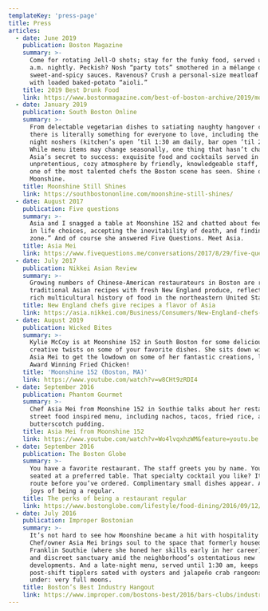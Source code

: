 ```yaml
---
templateKey: 'press-page'
title: Press
articles:
  - date: June 2019
    publication: Boston Magazine
    summary: >-
      Come for rotating Jell-O shots; stay for the funky food, served until 1:30
      a.m. nightly. Peckish? Nosh “party tots” smothered in a mélange of
      sweet-and-spicy sauces. Ravenous? Crush a personal-size meatloaf topped
      with loaded baked-potato “aioli.”
    title: 2019 Best Drunk Food
    link: https://www.bostonmagazine.com/best-of-boston-archive/2019/moonshine-152-2/
  - date: January 2019
    publication: South Boston Online
    summary: >-
      From delectable vegetarian dishes to satiating naughty hangover cures,
      there is literally something for everyone to love, including the late
      night noshers (kitchen’s open ’til 1:30 am daily, bar open ‘til 2am).
      While menu items may change seasonally, one thing that hasn’t changed is
      Asia’s secret to success: exquisite food and cocktails served in an
      unpretentious, cozy atmosphere by friendly, knowledgeable staff, led by
      one of the most talented chefs the Boston scene has seen. Shine on,
      Moonshine.
    title: Moonshine Still Shines
    link: https://southbostononline.com/moonshine-still-shines/
  - date: August 2017
    publication: Five questions
    summary: >-
      Asia and I snagged a table at Moonshine 152 and chatted about feeling lost
      in life choices, accepting the inevitability of death, and finding “the
      zone.” And of course she answered Five Questions. Meet Asia.
    title: Asia Mei
    link: https://www.fivequestions.me/conversations/2017/8/29/five-questions-asia-mei
  - date: July 2017
    publication: Nikkei Asian Review
    summary: >-
      Growing numbers of Chinese-American restaurateurs in Boston are recreating
      traditional Asian recipes with fresh New England produce, reflecting the
      rich multicultural history of food in the northeastern United States.
    title: New England chefs give recipes a flavor of Asia
    link: https://asia.nikkei.com/Business/Consumers/New-England-chefs-give-recipes-a-flavor-of-Asia
  - date: August 2019
    publication: Wicked Bites
    summary: >-
      Kylie McCoy is at Moonshine 152 in South Boston for some delicious and
      creative twists on some of your favorite dishes. She sits down with Chef
      Asia Mei to get the lowdown on some of her fantastic creations, like her
      Award Winning Fried Chicken!
    title: 'Moonshine 152 (Boston, MA)'
    link: https://www.youtube.com/watch?v=w8CHt9zRDI4
  - date: September 2016
    publication: Phantom Gourmet
    summary: >-
      Chef Asia Mei from Moonshine 152 in Southie talks about her restaurant's
      street food inspired menu, including nachos, tacos, fried rice, and
      butterscotch pudding.
    title: Asia Mei from Moonshine 152
    link: https://www.youtube.com/watch?v=Wo4lvqxhzWM&feature=youtu.be
  - date: September 2016
    publication: The Boston Globe
    summary: >-
      You have a favorite restaurant. The staff greets you by name. You’re
      seated at a preferred table. That specialty cocktail you like? It’s en
      route before you’ve ordered. Complimentary small dishes appear. Ah, the
      joys of being a regular.
    title: The perks of being a restaurant regular
    link: https://www.bostonglobe.com/lifestyle/food-dining/2016/09/12/when-you-been-same-restaurant-times/CIJMwvuOEXpd8ZM0PfdZxO/story.html
  - date: July 2016
    publication: Improper Bostonian
    summary: >-
      It’s not hard to see how Moonshine became a hit with hospitality types.
      Chef/owner Asia Mei brings soul to the space that formerly housed the
      Franklin Southie (where she honed her skills early in her career), a dim
      and discreet sanctuary amid the neighborhood’s ostentatious new
      developments. And a late-night menu, served until 1:30 am, keeps
      post-shift tipplers sated with oysters and jalapeño crab rangoons. File
      under: very full moons.
    title: Boston’s Best Industry Hangout
    link: https://www.improper.com/bostons-best/2016/bars-clubs/industry-hangout/moonshine-152-2/
---
```


